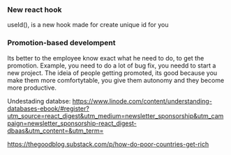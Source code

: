 ### New react hook

useId(), is a new hook made for create unique id for you

### Promotion-based develompent

Its better to the employee know exact what he need to do, to get the promotion. Example, you need to do a lot of bug fix, you needd to start a new project. The ideia of people getting promoted, its good because you make them more comfortytable, you give them autonomy and they become more productive.

Undestading databse:
https://www.linode.com/content/understanding-databases-ebook/#register?utm_source=react_digest&utm_medium=newsletter_sponsorship&utm_campaign=newsletter_sponsorship-react_digest-dbaas&utm_content=&utm_term=

https://thegoodblog.substack.com/p/how-do-poor-countries-get-rich
